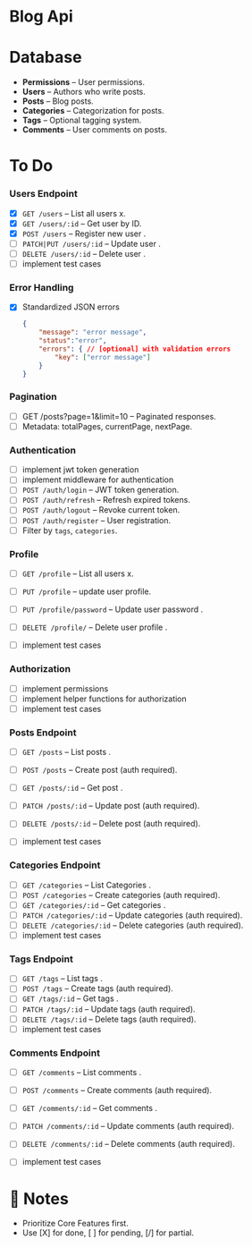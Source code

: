 # Blog Api 


# Database 
- __Permissions__ – User permissions. 
- __Users__ – Authors who write posts.
- __Posts__ – Blog posts.
- __Categories__ – Categorization for posts.
- __Tags__ – Optional tagging system.
- __Comments__ – User comments on posts.



# To Do 
### Users Endpoint
- [X] `GET /users` – List all users x.
- [X] `GET /users/:id` – Get user by ID.
- [X] `POST /users` – Register new user .
- [ ] `PATCH|PUT /users/:id` – Update user .
- [ ] `DELETE /users/:id` – Delete user .
- [ ] implement test cases 

### Error Handling
- [X] Standardized JSON errors 
    ```json 
    { 
        "message": "error message", 
        "status":"error", 
        "errors": { // [optional] with validation errors
            "key": ["error message"]
        } 
    }
    ```

### Pagination
- [ ] GET /posts?page=1&limit=10 – Paginated responses.
- [ ] Metadata: totalPages, currentPage, nextPage.

### Authentication
- [ ] implement jwt token generation
- [ ] implement middleware for authentication
- [ ] `POST /auth/login` – JWT token generation.
- [ ] `POST /auth/refresh` – Refresh expired tokens.
- [ ] `POST /auth/logout` – Revoke current token.
- [ ] `POST /auth/register` – User registration.
- [ ] Filter by `tags`, `categories`.

### Profile 
- [ ] `GET /profile` – List all users x.
- [ ] `PUT /profile` – update user profile.
- [ ] `PUT /profile/password` – Update user password .
- [ ] `DELETE /profile/` – Delete user profile .
- [ ] implement test cases 


### Authorization
- [ ] implement permissions
- [ ] implement helper functions for authorization
- [ ] implement test cases

### Posts Endpoint
- [ ] `GET /posts` – List posts .
- [ ] `POST /posts` – Create post (auth required).
- [ ] `GET /posts/:id` – Get post .
- [ ] `PATCH /posts/:id` – Update post (auth required).
- [ ] `DELETE /posts/:id` – Delete post (auth required).
- [ ] implement test cases



### Categories Endpoint
- [ ] `GET /categories` – List Categories .
- [ ] `POST /categories` – Create categories (auth required).
- [ ] `GET /categories/:id` – Get categories .
- [ ] `PATCH /categories/:id` – Update categories (auth required).
- [ ] `DELETE /categories/:id` – Delete categories (auth required).
- [ ] implement test cases

### Tags Endpoint
- [ ] `GET /tags` – List tags .
- [ ] `POST /tags` – Create tags (auth required).
- [ ] `GET /tags/:id` – Get tags .
- [ ] `PATCH /tags/:id` – Update tags (auth required).
- [ ] `DELETE /tags/:id` – Delete tags (auth required).
- [ ] implement test cases

### Comments Endpoint
- [ ] `GET /comments` – List comments .
- [ ] `POST /comments` – Create comments (auth required).
- [ ] `GET /comments/:id` – Get comments .
- [ ] `PATCH /comments/:id` – Update comments (auth required).
- [ ] `DELETE /comments/:id` – Delete comments (auth required).
- [ ] implement test cases



# 📌 Notes
- Prioritize Core Features first.
- Use [X] for done, [ ] for pending, [/] for partial.